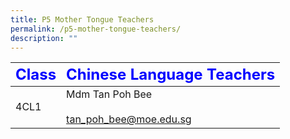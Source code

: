 ```yaml
---
title: P5 Mother Tongue Teachers
permalink: /p5-mother-tongue-teachers/
description: ""
---
```

|     <strong style="color: blue; font-size: 24px;">Class</strong>|<strong style="color: blue; font-size: 24px;">Chinese Language Teachers</strong>|
| -------------------------------- | ---------------------------------------------------- |
| 4CL1 | Mdm Tan Poh Bee <br><br><a href="mailto:tan_poh_bee@moe.edu.sg">tan_poh_bee@moe.edu.sg </a>|